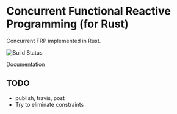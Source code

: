 # Concurrent Functional Reactive Programming (for Rust)

Concurrent FRP implemented in Rust.

![Build Status](https://travis-ci.org/kerinin/cfrp-rs.svg)

[Documentation](http://kerinin.github.io/cfrp-rs/cfrp)


## TODO

* publish, travis, post
* Try to eliminate constraints
